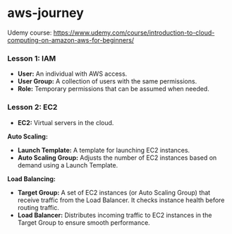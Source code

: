 # aws-journey
Udemy course: https://www.udemy.com/course/introduction-to-cloud-computing-on-amazon-aws-for-beginners/

### Lesson 1: IAM

- **User:** An individual with AWS access.
- **User Group:** A collection of users with the same permissions.
- **Role:** Temporary permissions that can be assumed when needed.

### Lesson 2: EC2

- **EC2:** Virtual servers in the cloud.

**Auto Scaling:**
- **Launch Template:** A template for launching EC2 instances.
- **Auto Scaling Group:** Adjusts the number of EC2 instances based on demand using a Launch Template.

**Load Balancing:**
- **Target Group:** A set of EC2 instances (or Auto Scaling Group) that receive traffic from the Load Balancer. It checks instance health before routing traffic.
- **Load Balancer:** Distributes incoming traffic to EC2 instances in the Target Group to ensure smooth performance.
